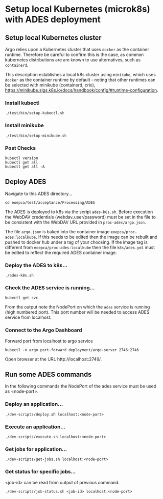 # Setup local Kubernetes (microk8s) with ADES deployment

## Setup local Kubernetes cluster

Argo relies upon a Kubernetes cluster that uses `docker` as the container runtime. Therefore be careful to confirm this is the case, as common kubernetes distributions are are known to use alternatives, such as `containerd`.

This description establishes a local k8s cluster using `minikube`, which uses `docker` as the container runtime by default - noting that other runtimes can be selected with minikube (containerd, crio), https://minikube.sigs.k8s.io/docs/handbook/config/#runtime-configuration.

### Install kubectl

```
./test/bin/setup-kubectl.sh

```

### Install minikube

```
./test/bin/setup-minikube.sh

```

### Post Checks

```
kubectl version
kubectl get all
kubectl get all -A
```

## Deploy ADES

Navigate to this ADES directory...

```
cd eoepca/test/acceptance/Processing/ADES
```

The ADES is deployed to k8s via the script `ades-k8s.sh`. Before execution the WebDAV credentials (webdav_user/password) must be set in the file to be consistent with the WebDAV URL provided in `proc-ades/argo.json`.

The file `argo.json` is baked into the container image `eoepca/proc-ades:localkube`. If this needs to be edited then the image can be rebuilt and pushed to docker hub under a tag of your choosing. If the image tag is different from `eoepca/proc-ades:localkube` then the file `k8s/ades.yml` must be edited to reflect the required ADES container image.

### Deploy the ADES to k8s...

```
./ades-k8s.sh
```

### Check the ADES service is running...

```
kubectl get svc
```

From the output note the NodePort on which the `ades` service is running (high numbered port). This port number will be needed to access ADES service from localhost.

### Connect to the Argo Dashboard

Forward port from localhost to argo service

```
kubectl -n argo port-forward deployment/argo-server 2746:2746
```

Open browser at the URL http://localhost:2746/.

## Run some ADES commands

In the following commands the NodePort of the ades service must be used as \<node-port>.

### Deploy an application...

```
./dev-scripts/deploy.sh localhost:<node-port>
```

### Execute an application...

```
./dev-scripts/execute.sh localhost:<node-port>
```

### Get jobs for application...

```
./dev-scripts/get-jobs.sh localhost:<node-port>
```

### Get status for specific jobs...

\<job-id> can be read from output of previous command.

```
./dev-scripts/job-status.sh <job-id> localhost:<node-port>
```
